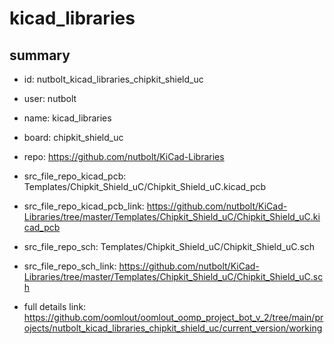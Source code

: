 # kicad_libraries
 
## summary 
* id: nutbolt_kicad_libraries_chipkit_shield_uc
* user: nutbolt
* name: kicad_libraries
* board: chipkit_shield_uc
* repo: https://github.com/nutbolt/KiCad-Libraries
* src_file_repo_kicad_pcb: Templates/Chipkit_Shield_uC/Chipkit_Shield_uC.kicad_pcb
* src_file_repo_kicad_pcb_link: https://github.com/nutbolt/KiCad-Libraries/tree/master/Templates/Chipkit_Shield_uC/Chipkit_Shield_uC.kicad_pcb


* src_file_repo_sch: Templates/Chipkit_Shield_uC/Chipkit_Shield_uC.sch
* src_file_repo_sch_link: https://github.com/nutbolt/KiCad-Libraries/tree/master/Templates/Chipkit_Shield_uC/Chipkit_Shield_uC.sch
* full details link: https://github.com/oomlout/oomlout_oomp_project_bot_v_2/tree/main/projects/nutbolt_kicad_libraries_chipkit_shield_uc/current_version/working  







